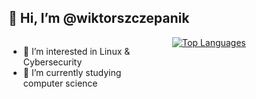 <h2>👋 Hi, I’m @wiktorszczepanik</h2>
<div style="display: flex; justify-content: space-between; align-items: flex-start;">
    <div style="flex: 1; margin-right: 20px;">
        <ul>
            <li>👀 I’m interested in Linux & Cybersecurity</li>
            <li>🌱 I’m currently studying computer science</li>
        </ul>
    </div>
    <div style="flex: 1;">
        <a href="https://github.com/anuraghazra/github-readme-stats">
            <img src="https://github-readme-stats.vercel.app/api/top-langs/?username=wiktorszczepanik&layout=donut&theme=dark&langs_count=6" alt="Top Languages" />
        </a>
    </div>
</div>

<!---
wiktorszczepanik/wiktorszczepanik is a ✨ special ✨ repository because its `README.md` (this file) appears on your GitHub profile.
You can click the Preview link to take a look at your changes.
--->
